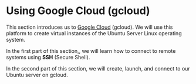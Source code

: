 # Using Google Cloud (gcloud)

This section introduces us to [Google Cloud][gcloud] (gcloud).
We will use this platform to create virtual
instances of the Ubuntu Server Linux operating system.

In the first part of this section,,
we will learn how to connect to remote
systems using **SSH** (Secure Shell).

In the second part of this section,
we will create, launch, and connect to our Ubuntu server
on gcloud.

[gcloud]:https://cloud.google.com
